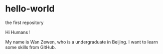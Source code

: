 # hello-world
the first repository

Hi Humans !
 
 My name is Wan Zewen, who is a undergraduate in Beijing.
 I want to learn some skills from GitHub.
